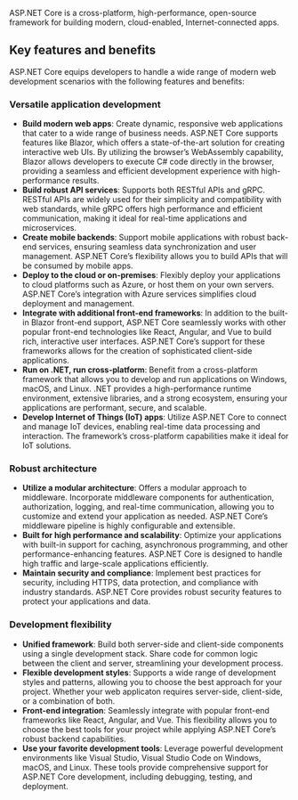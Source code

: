 ASP.NET Core is a cross-platform, high-performance, open-source framework for building modern, cloud-enabled, Internet-connected apps.

## Key features and benefits

ASP.NET Core equips developers to handle a wide range of modern web development scenarios with the following features and benefits:

### Versatile application development

- **Build modern web apps**: Create dynamic, responsive web applications that cater to a wide range of business needs. ASP.NET Core supports features like Blazor, which offers a state-of-the-art solution for creating interactive web UIs. By utilizing the browser’s WebAssembly capability, Blazor allows developers to execute C# code directly in the browser, providing a seamless and efficient development experience with high-performance results.
- **Build robust API services**: Supports both RESTful APIs and gRPC. RESTful APIs are widely used for their simplicity and compatibility with web standards, while gRPC offers high performance and efficient communication, making it ideal for real-time applications and microservices.
- **Create mobile backends**: Support mobile applications with robust back-end services, ensuring seamless data synchronization and user management. ASP.NET Core’s flexibility allows you to build APIs that will be consumed by mobile apps.
- **Deploy to the cloud or on-premises**: Flexibly deploy your applications to cloud platforms such as Azure, or host them on your own servers. ASP.NET Core’s integration with Azure services simplifies cloud deployment and management.
- **Integrate with additional front-end frameworks**: In addition to the built-in Blazor front-end support, ASP.NET Core seamlessly works with other popular front-end technologies like React, Angular, and Vue to build rich, interactive user interfaces. ASP.NET Core’s support for these frameworks allows for the creation of sophisticated client-side applications.
- **Run on .NET, run cross-platform**: Benefit from a cross-platform framework that allows you to develop and run applications on Windows, macOS, and Linux. .NET provides a high-performance runtime environment, extensive libraries, and a strong ecosystem, ensuring your applications are performant, secure, and scalable.
- **Develop Internet of Things (IoT) apps**: Utilize ASP.NET Core to connect and manage IoT devices, enabling real-time data processing and interaction. The framework’s cross-platform capabilities make it ideal for IoT solutions.

### Robust architecture

- **Utilize a modular architecture**: Offers a modular approach to middleware. Incorporate middleware components for authentication, authorization, logging, and real-time communication, allowing you to customize and extend your application as needed. ASP.NET Core’s middleware pipeline is highly configurable and extensible.
- **Built for high performance and scalability**: Optimize your applications with built-in support for caching, asynchronous programming, and other performance-enhancing features. ASP.NET Core is designed to handle high traffic and large-scale applications efficiently.
- **Maintain security and compliance**: Implement best practices for security, including HTTPS, data protection, and compliance with industry standards. ASP.NET Core provides robust security features to protect your applications and data.

### Development flexibility

- **Unified framework**: Build both server-side and client-side components using a single development stack. Share code for common logic between the client and server, streamlining your development process.
- **Flexible development styles**: Supports a wide range of development styles and patterns, allowing you to choose the best approach for your project. Whether your web applicaton requires server-side, client-side, or a combination of both.
- **Front-end integration**: Seamlessly integrate with popular front-end frameworks like React, Angular, and Vue. This flexibility allows you to choose the best tools for your project while applying ASP.NET Core’s robust backend capabilities.
- **Use your favorite development tools**: Leverage powerful development environments like Visual Studio, Visual Studio Code on Windows, macOS, and Linux. These tools provide comprehensive support for ASP.NET Core development, including debugging, testing, and deployment.